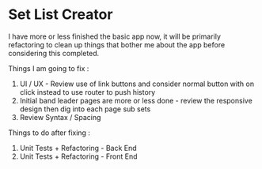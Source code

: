 # Set List Creator

I have more or less finished the basic app now, it will be primarily refactoring to clean up things that bother me about the app before considering this completed.

Things I am going to fix :
1) UI / UX - Review use of link buttons and consider normal button with on click instead to use router to push history
2) Initial band leader pages are more or less done - review the responsive design then dig into each page sub sets
3) Review Syntax / Spacing

Things to do after fixing :
1) Unit Tests + Refactoring - Back End 
2) Unit Tests + Refactoring - Front End